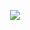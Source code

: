 <p align="center">
  <a href="https://github.com/jheni1e">
    <img src="https://github-readme-stats.vercel.app/api/top-langs/?username=jheni1e&layout=compact&langs_count=8&hide_progress=false&theme=github_dark&hide=jupyter%20notebook"/>
  </a>
</p>
